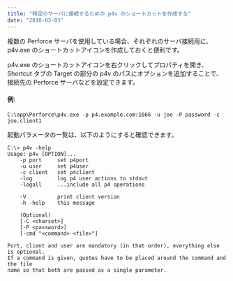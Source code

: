 ```yaml
---
title: "特定のサーバに接続するための p4v のショートカットを作成する"
date: "2010-03-03"
---
```


複数の Perforce サーバを使用している場合、それぞれのサーバ接続用に、p4v.exe のショートカットアイコンを作成しておくと便利です。

p4v.exe のショートカットアイコンを右クリックしてプロパティを開き、Shortcut タブの Target の部分の p4v のパスにオプションを追加することで、接続先の Perforce サーバなどを設定できます。

#### 例:
```
C:\app\Perforce\p4v.exe -p p4.example.com:1666 -u joe -P password -c joe.client1
```

起動パラメータの一覧は、以下のようにすると確認できます。

```
C:\> p4v -help
Usage: p4v [OPTION]...
    -p port     set p4port
    -u user     set p4user
    -c client   set p4client
    -log        log p4 user actions to stdout
    -logall     ...include all p4 operations

    -V          print client version
    -h -help    this message

    (Optional)
    [-C <charset>]
    [-P <password>]
    [-cmd "<command> <file>"]

Port, client and user are mandatory (in that order), everything else is optional.
If a command is given, quotes have to be placed around the command and the file
name so that both are passed as a single parameter.
```


